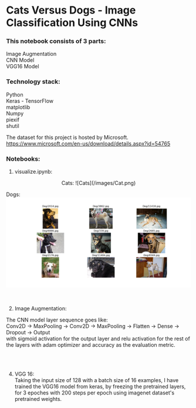 # Cats Versus Dogs - Image Classification Using CNNs

### This notebook consists of 3 parts:<br>
Image Augmentation<br>
CNN Model<br>
VGG16 Model<br>

### Technology stack:<br>
Python<br>
Keras - TensorFlow<br>
matplotlib<br>
Numpy<br>
piexif<br>
shutil<br>

The dataset for this project is hosted by Microsoft.<br>
https://www.microsoft.com/en-us/download/details.aspx?id=54765
<br>

### Notebooks:

1. visualize.ipynb:<br>

<p align = 'center'>Cats:
![Cats](/images/Cat.png)
<br>

Dogs:
![Dogs](/images/Dog.png)
</p><br>


2. Image Augmentation:<br>
<p align = 'center>An example on a random image from the dataset.<br>

![Augmented_Image](/images/Image_aug.png)</p>
<br>


3. CNN Model:<br>
The Hyper Parameters used:<br>
FILTER_SIZE = 3<br>
NUM_FILTERS = 32<br>
INPUT_SIZE  = 32<br>
MAXPOOL_SIZE = 2<br>
BATCH_SIZE = 16<br>
STEPS_PER_EPOCH = 20000//BATCH_SIZE<br>
EPOCHS = 20<br>
<br>
<p align = 'center'>The CNN model layer sequence goes like:<br>
Conv2D -> MaxPooling -> Conv2D -> MaxPooling -> Flatten -> Dense -> Dropout -> Output<br>
with sigmoid activation for the output layer and relu activation for the rest of the layers with adam optimizer and accuracy as the evaluation metric.
</p>
<br>
<br>

4. VGG 16:<br>
Taking the input size of 128 with a batch size of 16 examples, I have trained the VGG16 model from keras, by freezing the pretrained layers, for 3 epoches with 200 steps per epoch using imagenet dataset's pretrained weights. 
